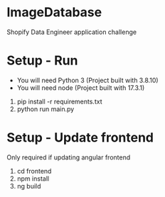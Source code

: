 # ImageDatabase
Shopify Data Engineer application challenge

# Setup - Run
* You will need Python 3 (Project built with 3.8.10)
* You will need node (Project built with 17.3.1)

1. pip install -r requirements.txt
2. python run main.py

# Setup - Update frontend
Only required if updating angular frontend
1. cd frontend
2. npm install
3. ng build